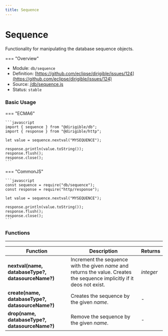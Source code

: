 ```yaml
---
title: Sequence
---
```


Sequence
===

Functionality for manipulating the database sequence objects.

=== "Overview"
- Module: `db/sequence`
- Definition: [https://github.com/eclipse/dirigible/issues/124](https://github.com/eclipse/dirigible/issues/124)
- Source: [/db/sequence.js](https://github.com/eclipse/dirigible/blob/master/components/api-database/src/main/resources/META-INF/dirigible/db/sequence.js)
- Status: `stable`


### Basic Usage

=== "ECMA6"

    ```javascript
    import { sequence } from "@dirigible/db";
    import { response } from "@dirigible/http";

    let value = sequence.nextval("MYSEQUENCE");

    response.println(value.toString());
    response.flush();
    response.close();
    ```

=== "CommonJS"

    ```javascript
    const sequence = require("db/sequence");
    const response = require("http/response");

    let value = sequence.nextval("MYSEQUENCE");

    response.println(value.toString());
    response.flush();
    response.close();
    ```

### Functions

---

Function     | Description | Returns
------------ | ----------- | --------
**nextval(name, databaseType?, datasourceName?)**   | Increment the sequence with the given *name* and returns the value. Creates the sequence implicitly if it deos not exist. | *integer*
**create(name, databaseType?, datasourceName?)**   | Creates the sequence by the given *name*. | -
**drop(name, databaseType?, datasourceName?)**   | Remove the sequence by the given *name*. | -
